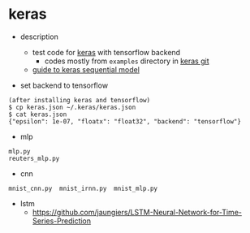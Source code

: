 keras
===

- description
  - test code for [keras](http://keras.io/) with tensorflow backend
    - codes mostly from `examples` directory in [keras git](https://github.com/fchollet/keras.git)
  - [guide to keras sequential model](http://keras.io/getting-started/sequential-model-guide/)

- set backend to tensorflow
```
(after installing keras and tensorflow)
$ cp keras.json ~/.keras/keras.json
$ cat keras.json
{"epsilon": 1e-07, "floatx": "float32", "backend": "tensorflow"}
```

- mlp
```
mlp.py
reuters_mlp.py
```

- cnn
```
mnist_cnn.py  mnist_irnn.py  mnist_mlp.py
```

- lstm
  - https://github.com/jaungiers/LSTM-Neural-Network-for-Time-Series-Prediction

